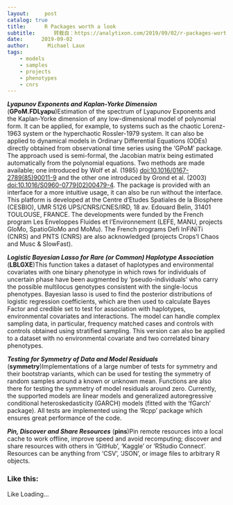 ```yaml
---
layout:     post
catalog: true
title:      R Packages worth a look
subtitle:      转载自：https://analytixon.com/2019/09/02/r-packages-worth-a-look-1622/
date:      2019-09-02
author:      Michael Laux
tags:
    - models
    - samples
    - projects
    - phenotypes
    - cnrs
---
```


***Lyapunov Exponents and Kaplan-Yorke Dimension*** (**GPoM.FDLyapu**)Estimation of the spectrum of Lyapunov Exponents and the Kaplan-Yorke dimension of any low-dimensional model of polynomial form. It can be applied, for example, to systems such as the chaotic Lorenz-1963 system or the hyperchaotic Rossler-1979 system. It can also be applied to dynamical models in Ordinary Differential Equations (ODEs) directly obtained from observational time series using the ‘GPoM’ package. The approach used is semi-formal, the Jacobian matrix being estimated automatically from the polynomial equations. Two methods are made available; one introduced by Wolf et al. (1985) <doi:10.1016/0167-2789(85)90011-9> and the other one introduced by Grond et al. (2003) <doi:10.1016/S0960-0779(02)00479-4>. The package is provided with an interface for a more intuitive usage, it can also be run without the interface. This platform is developed at the Centre d’Etudes Spatiales de la Biosphere (CESBIO), UMR 5126 UPS/CNRS/CNES/IRD, 18 av. Edouard Belin, 31401 TOULOUSE, FRANCE. The developments were funded by the French program Les Enveloppes Fluides et l’Environnement (LEFE, MANU, projects GloMo, SpatioGloMo and MoMu). The French programs Defi InFiNiTi (CNRS) and PNTS (CNRS) are also acknowledged (projects Crops’I Chaos and Musc & SlowFast).

***Logistic Bayesian Lasso for Rare (or Common) Haplotype Association*** (**LBLGXE**)This function takes a dataset of haplotypes and environmental covariates with one binary phenotype in which rows for individuals of uncertain phase have been augmented by ‘pseudo-individuals’ who carry the possible multilocus genotypes consistent with the single-locus phenotypes. Bayesian lasso is used to find the posterior distributions of logistic regression coefficients, which are then used to calculate Bayes Factor and credible set to test for association with haplotypes, environmental covariates and interactions. The model can handle complex sampling data, in particular, frequency matched cases and controls with controls obtained using stratified sampling. This version can also be applied to a dataset with no environmental covariate and two correlated binary phenotypes.

***Testing for Symmetry of Data and Model Residuals*** (**symmetry**)Implementations of a large number of tests for symmetry and their bootstrap variants, which can be used for testing the symmetry of random samples around a known or unknown mean. Functions are also there for testing the symmetry of model residuals around zero. Currently, the supported models are linear models and generalized autoregressive conditional heteroskedasticity (GARCH) models (fitted with the ‘fGarch’ package). All tests are implemented using the ‘Rcpp’ package which ensures great performance of the code.

***Pin, Discover and Share Resources*** (**pins**)Pin remote resources into a local cache to work offline, improve speed and avoid recomputing; discover and share resources with others in ‘GitHub’, ‘Kaggle’ or ‘RStudio Connect’. Resources can be anything from ‘CSV’, ‘JSON’, or image files to arbitrary R objects.

### Like this:

Like Loading...
